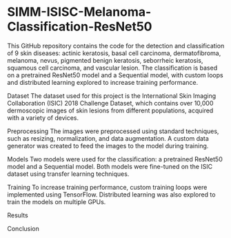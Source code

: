 # SIMM-ISISC-Melanoma-Classification-ResNet50

This GitHub repository contains the code for the detection and classification of 9 skin diseases: actinic keratosis, basal cell carcinoma, dermatofibroma, melanoma, nevus, pigmented benign keratosis, seborrheic keratosis, squamous cell carcinoma, and vascular lesion. The classification is based on a pretrained ResNet50 model and a Sequential model, with custom loops and distributed learning explored to increase training performance.

Dataset
The dataset used for this project is the International Skin Imaging Collaboration (ISIC) 2018 Challenge Dataset, which contains over 10,000 dermoscopic images of skin lesions from different populations, acquired with a variety of devices.

Preprocessing
The images were preprocessed using standard techniques, such as resizing, normalization, and data augmentation. A custom data generator was created to feed the images to the model during training.

Models
Two models were used for the classification: a pretrained ResNet50 model and a Sequential model. Both models were fine-tuned on the ISIC dataset using transfer learning techniques.

Training
To increase training performance, custom training loops were implemented using TensorFlow. Distributed learning was also explored to train the models on multiple GPUs.

Results


Conclusion
